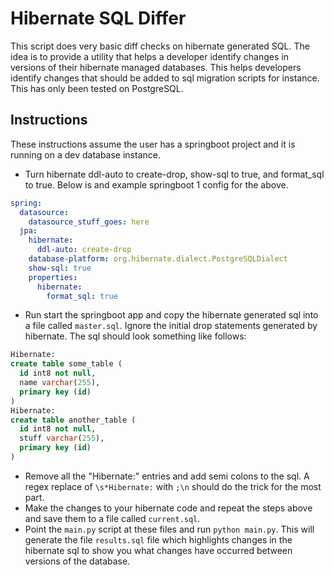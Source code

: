 # Hibernate SQL Differ
This script does very basic diff checks on hibernate generated SQL. The idea is 
to provide a utility that helps a developer identify changes in versions of their
hibernate managed databases. This helps developers identify changes that should be
added to sql migration scripts for instance. This has only been tested on PostgreSQL.

## Instructions
These instructions assume the user has a springboot project and it is running on a
dev database instance. 
- Turn hibernate ddl-auto to create-drop, show-sql to true, and format_sql to true. 
Below is and example springboot 1 config for the above.

```yaml
spring:
  datasource:
    datasource_stuff_goes: here
  jpa:
    hibernate:
      ddl-auto: create-drop
    database-platform: org.hibernate.dialect.PostgreSQLDialect
    show-sql: true
    properties:
      hibernate:
        format_sql: true
```

- Run start the springboot app and copy the hibernate generated sql into a file called `master.sql`.
Ignore the initial drop statements generated by hibernate. The sql should look something like follows:
```sql
Hibernate:
create table some_table (
  id int8 not null,
  name varchar(255),
  primary key (id)
)
Hibernate:
create table another_table (
  id int8 not null,
  stuff varchar(255),
  primary key (id)
)
```
- Remove all the "Hibernate:" entries and add semi colons to the sql. A regex replace of 
`\s*Hibernate:` with `;\n` should do the trick for the most part.
- Make the changes to your hibernate code and repeat the steps above and save them to a file called
`current.sql`.
- Point the `main.py` script at these files and run `python main.py`. This will generate the file
`results.sql` file which highlights changes in the hibernate sql to show you what changes have occurred
between versions of the database.

